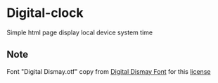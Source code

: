 # Digital-clock
Simple html page display local device system time

## Note
Font "Digital Dismay.otf" copy from [Digital Dismay Font](http://www.1001fonts.com/digital-dismay-font.html) for this [license](http://www.1001fonts.com/digital-dismay-font.html#license)
